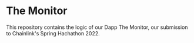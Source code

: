 # The Monitor

This repository contains the logic of our Dapp The Monitor, our submission to Chainlink's Spring Hachathon 2022.

